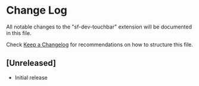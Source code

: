 # Change Log

All notable changes to the "sf-dev-touchbar" extension will be documented in this file.

Check [Keep a Changelog](http://keepachangelog.com/) for recommendations on how to structure this file.

## [Unreleased]

- Initial release